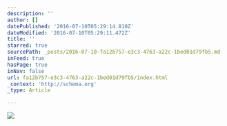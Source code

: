 ```yaml
---
description: ''
author: []
datePublished: '2016-07-10T05:29:14.810Z'
dateModified: '2016-07-10T05:29:11.472Z'
title: ''
starred: true
sourcePath: _posts/2016-07-10-fa12b757-e3c3-4763-a22c-1bed01d79fb5.md
inFeed: true
hasPage: true
inNav: false
url: fa12b757-e3c3-4763-a22c-1bed01d79fb5/index.html
_context: 'http://schema.org'
_type: Article

---
```

![](https://the-grid-user-content.s3-us-west-2.amazonaws.com/16641945-cd7c-4b08-b4ab-3befc4e9ceff.jpg)